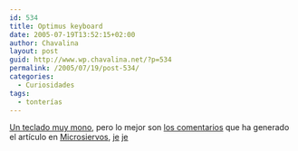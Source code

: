 ```yaml
---
id: 534
title: Optimus keyboard
date: 2005-07-19T13:52:15+02:00
author: Chavalina
layout: post
guid: http://www.wp.chavalina.net/?p=534
permalink: /2005/07/19/post-534/
categories:
  - Curiosidades
tags:
  - tonterías
---
```

<a href="http://www.artlebedev.com/portfolio/optimus/" target="_blank">Un teclado muy mono</a>, pero lo mejor son <a href="http://www.microsiervos.com/archivo/gadgets/impresionante-teclado.html#12894" target="_blank">los comentarios</a> que ha generado el art&iacute;culo en <a href="http://www.microsiervos.com/archivo/gadgets/impresionante-teclado.html" target="_blank">Microsiervos</a>, <a href="http://www.microsiervos.com/archivo/gadgets/impresionante-teclado.html#13072" target="_blank">je</a> <a href="http://www.microsiervos.com/archivo/gadgets/impresionante-teclado.html#13101" target="_blank">je</a>